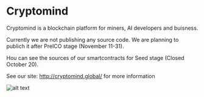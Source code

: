 # Cryptomind
Cryptomind is a blockchain platform for miners, AI developers and buisness.

Currently we are not publishing any source code. We are planning to publich it after PreICO stage (November 11-31). 

Нou can see the sources of our smartcontracts for Seed stage (Closed October 20).

See our site: http://cryptomind.global/ for more information

![alt text](https://github.com/dark0n7/cryptomind/blob/master/logo.png "BURON Project Schema")
